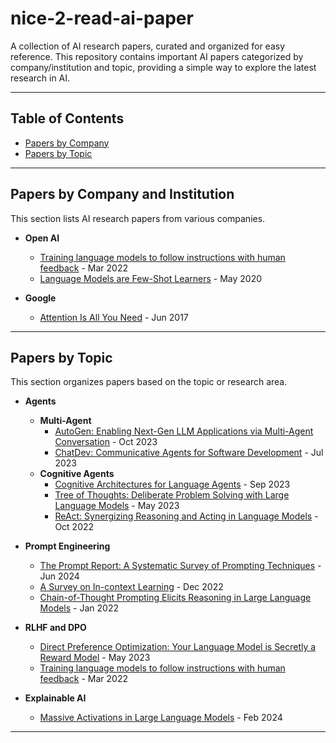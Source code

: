 # nice-2-read-ai-paper

A collection of AI research papers, curated and organized for easy reference. This repository contains important AI papers categorized by company/institution and topic, providing a simple way to explore the latest research in AI.

---

## Table of Contents

- [Papers by Company](#papers-by-company)
- [Papers by Topic](#papers-by-topic)

---

## Papers by Company and Institution

This section lists AI research papers from various companies.

- **Open AI**
  - [Training language models to follow instructions with human feedback](https://arxiv.org/abs/2203.02155) - Mar 2022
  - [Language Models are Few-Shot Learners](https://arxiv.org/abs/2005.14165) - May 2020

- **Google**
  - [Attention Is All You Need](https://arxiv.org/abs/1706.03762) - Jun 2017

---

## Papers by Topic

This section organizes papers based on the topic or research area.

- **Agents**
  - **Multi-Agent**
    - [AutoGen: Enabling Next-Gen LLM Applications via Multi-Agent Conversation](https://arxiv.org/abs/2308.08155) - Oct 2023
    - [ChatDev: Communicative Agents for Software Development](https://arxiv.org/abs/2307.07924) - Jul 2023
  - **Cognitive Agents**
    - [Cognitive Architectures for Language Agents](https://arxiv.org/abs/2309.02427) - Sep 2023
    - [Tree of Thoughts: Deliberate Problem Solving with Large Language Models](https://arxiv.org/abs/2305.10601) - May 2023
    - [ReAct: Synergizing Reasoning and Acting in Language Models](https://arxiv.org/abs/2210.03629) - Oct 2022

- **Prompt Engineering**
  - [The Prompt Report: A Systematic Survey of Prompting Techniques](https://arxiv.org/abs/2406.06608) - Jun 2024
  - [A Survey on In-context Learning](https://arxiv.org/abs/2301.00234) - Dec 2022
  - [Chain-of-Thought Prompting Elicits Reasoning in Large Language Models](https://arxiv.org/abs/2201.11903) - Jan 2022
    
- **RLHF and DPO**
  - [Direct Preference Optimization: Your Language Model is Secretly a Reward Model](https://arxiv.org/abs/2305.18290) - May 2023
  - [Training language models to follow instructions with human feedback](https://arxiv.org/abs/2203.02155) - Mar 2022
 
- **Explainable AI**
  - [Massive Activations in Large Language Models](https://arxiv.org/abs/2402.17762) - Feb 2024

---

